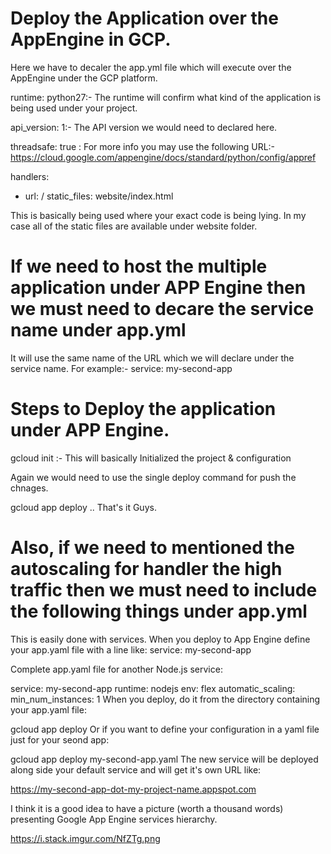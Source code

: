 # Deploy the Application over the AppEngine in GCP.

Here we have to decaler the app.yml file which will execute over the AppEngine under the GCP platform. 

runtime: python27:-   The runtime will confirm what kind of the application is being used under your project.

api_version: 1:-  The API version we would need to declared here.

threadsafe: true : For more info you may use the following URL:- https://cloud.google.com/appengine/docs/standard/python/config/appref


handlers:
- url: /
  static_files: website/index.html

This is basically being used where your exact code is being lying. In my case all of the static files are available under website folder.

# If we need to host the multiple application under APP Engine then we must need to decare the service name under app.yml

It will use the same name of the URL which we will declare under the service name. For example:- service: my-second-app

# Steps to Deploy the application under APP Engine.

gcloud init :-  This will basically Initialized the project & configuration

Again we would need to use the single deploy command for push the chnages.

gcloud app deploy   .. That's it Guys.


# Also, if we need to mentioned the autoscaling for handler the high traffic then we must need to include the following things under app.yml

This is easily done with services. When you deploy to App Engine define your app.yaml file with a line like: service: my-second-app

Complete app.yaml file for another Node.js service:

service: my-second-app
runtime: nodejs
env: flex
automatic_scaling:
   min_num_instances: 1
When you deploy, do it from the directory containing your app.yaml file:

gcloud app deploy
Or if you want to define your configuration in a yaml file just for your seond app:

gcloud app deploy my-second-app.yaml
The new service will be deployed along side your default service and will get it's own URL like:

https://my-second-app-dot-my-project-name.appspot.com


I think it is a good idea to have a picture (worth a thousand words) presenting Google App Engine services hierarchy.

https://i.stack.imgur.com/NfZTg.png

